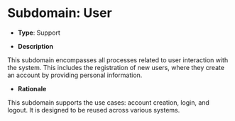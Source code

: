 # Subdomain: User

- **Type**: Support


- **Description**

This subdomain encompasses all processes related to user interaction with the system. This includes the registration of new users, where they create an account by providing personal information.

- **Rationale**

This subdomain supports the use cases: account creation, login, and logout. It is designed to be reused across various systems.
  
